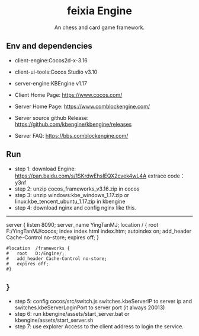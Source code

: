 <h1 align="center">feixia Engine</h1>

<div align="center">
An chess and card game framework.
</div>

## Env and dependencies

- client-engine:Cocos2d-x-3.16
- client-ui-tools:Cocos Studio v3.10
- server-engine:KBEngine v1.17


- Client Home Page: https://www.cocos.com/
- Server Home Page: https://www.comblockengine.com/
- Server source github Release: https://github.com/kbengine/kbengine/releases
- Server FAQ: https://bbs.comblockengine.com/

## Run
- step 1: download Engine: https://pan.baidu.com/s/1SKrdwEhsIEQX2cvek4wL4A   extrace code：y3nf
- step 2: unzip cocos_frameworks_v3.16.zip in cocos
- step 3: unzip windows:kbe_windows_1.17.zip or linux:kbe_tencent_ubuntu_1.17.zip in kbengine
- step 4: download nginx and config nginx like this.
----------------------------------------------------------------------------
server {
	listen       8090;
	server_name  YingTanMJ;
	location / {
		root   F:/YingTanMJ/cocos;
		index  index.html index.htm;
		autoindex on;
		add_header Cache-Control no-store;
		expires off;
	}
	
	#location  /frameworks {
	#   root   D:/Engine/;
	#   add_header Cache-Control no-store;
	#   expires off;
	#}  
}
------------------------------------------------------------------------------
- step 5: config cocos/src/switch.js switches.kbeServerIP to server ip and switches.kbeServerLoginPort to server port (it always 20013)
- step 6: run kbengine/assets/start_server.bat or kbengine/assets/start_server.sh
- step 7: use explorer Access to the client address to login the service.

